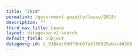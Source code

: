 ```yaml
---
title: "2018"
permalink: /government-gazette/leave/2018/
description: ""
third_nav_title: Leave
layout: datagovsg-v2-search
default_field: Subject
datagovsg-id: d_9384ac69df9bb07a3106525abac4d288
---
```

